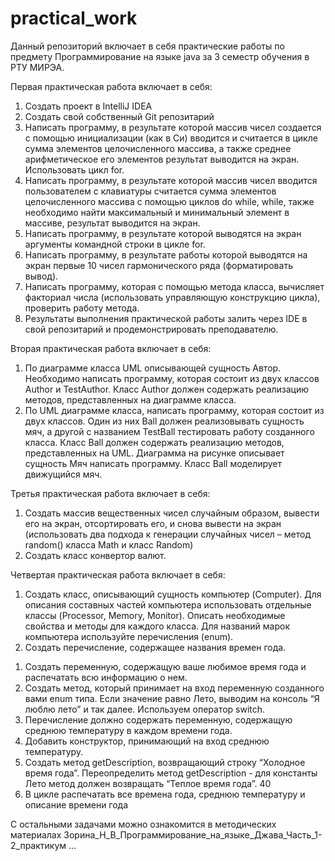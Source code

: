 # practical_work
Данный репозиторий включает в себя практические работы по предмету Программирование на языке java за 3 семестр обучения в РТУ МИРЭА.

Первая практическая работа включает в себя:

1. Создать проект в IntelliJ IDEA
2. Создать свой собственный Git репозитарий
3. Написать программу, в результате которой массив чисел создается с
помощью инициализации (как в Си) вводится и считается в цикле сумма элементов целочисленного массива, а также среднее арифметическое его элементов результат выводится на экран. Использовать цикл for.
4. Написать программу, в результате которой массив чисел вводится пользователем с клавиатуры считается сумма элементов целочисленного массива с помощью циклов do while, while, также необходимо найти максимальный и минимальный элемент в массиве, результат выводится на экран.
5. Написать программу, в результате которой выводятся на экран аргументы командной строки в цикле for.
6. Написать программу, в результате работы которой выводятся на экран первые 10 чисел гармонического ряда (форматировать вывод).
7. Написать программу, которая с помощью метода класса, вычисляет факториал числа (использовать управляющую конструкцию цикла), проверить работу метода.
8. Результаты выполнения практической работы залить через IDE в свой репозитарий и продемонстрировать преподавателю.

Вторая практическая работа включает в себя:

1. По диаграмме класса UML описывающей сущность Автор. Необходимо написать программу, которая состоит из двух классов Author и TestAuthor. Класс Author должен содержать реализацию методов, представленных на диаграмме класса.
2. По UML диаграмме класса, написать программу, которая состоит из двух классов. Один из них Ball должен реализовывать сущность мяч, а другой с названием TestBall тестировать работу созданного класса. Класс Ball должен содержать реализацию методов, представленных на UML. Диаграмма на рисунке описывает сущность Мяч написать программу. Класс Ball моделирует движущийся мяч.

Третья практическая работа включает в себя:

1. Создать массив вещественных чисел случайным образом, вывести его на экран, отсортировать его, и снова вывести на экран (использовать два подхода к генерации случайных чисел – метод random() класса Math и класс Random)
2. Создать класс конвертор валют.

Четвертая практическая работа включает в себя:

1. Создать класс, описывающий сущность компьютер (Computer). Для описания составных частей компьютера использовать отдельные классы (Processor, Memory, Monitor). Описать необходимые свойства и методы для каждого класса. Для названий марок компьютера используйте перечисления (enum).
2. Создать перечисление, содержащее названия времен года.
1) Создать переменную, содержащую ваше любимое время года и
распечатать всю информацию о нем.
2) Создать метод, который принимает на вход переменную созданного
вами enum типа. Если значение равно Лето, выводим на консоль “Я
люблю лето” и так далее. Используем оператор switch.
3) Перечисление должно содержать переменную, содержащую среднюю
температуру в каждом времени года.
4) Добавить конструктор, принимающий на вход среднюю температуру.
5) Создать метод getDescription, возвращающий строку “Холодное время
года”. Переопределить метод getDescription - для константы Лето метод должен возвращать “Теплое время года”.
40
6) В цикле распечатать все времена года, среднюю температуру и описание времени года

С остальными задачами можно ознакомится в методических материалах Зорина_Н_В_Программирование_на_языке_Джава_Часть_1-2_практикум
...
